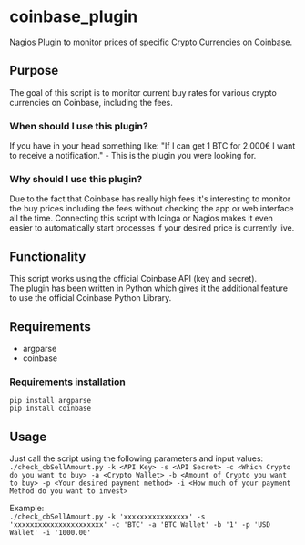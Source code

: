 # coinbase_plugin
Nagios Plugin to monitor prices of specific Crypto Currencies on Coinbase.

## Purpose
The goal of this script is to monitor current buy rates for various crypto currencies on Coinbase, including the fees.
### When should I use this plugin?
If you have in your head something like: "If I can get 1 BTC for 2.000€ I want to receive a notification." - This is the plugin you were looking for.
### Why should I use this plugin?
Due to the fact that Coinbase has really high fees it's interesting to monitor the buy prices including the fees without checking the app or web interface all the time.
Connecting this script with Icinga or Nagios makes it even easier to automatically start processes if your desired price is currently live.

## Functionality
This script works using the official Coinbase API (key and secret).  
The plugin has been written in Python which gives it the additional feature to use the official Coinbase Python Library.

## Requirements
* argparse
* coinbase
### Requirements installation
`pip install argparse`  
`pip install coinbase` 

## Usage
Just call the script using the following parameters and input values:  
`./check_cbSellAmount.py -k <API Key> -s <API Secret> -c <Which Crypto do you want to buy> -a <Crypto Wallet> -b <Amount of Crypto you want to buy> -p <Your desired payment method> -i <How much of your payment Method do you want to invest>`

Example:  
`./check_cbSellAmount.py -k 'xxxxxxxxxxxxxxxx' -s 'xxxxxxxxxxxxxxxxxxxxxx' -c 'BTC' -a 'BTC Wallet' -b '1' -p 'USD Wallet' -i '1000.00'`


